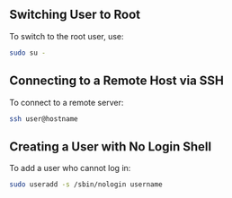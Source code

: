 
## Switching User to Root

To switch to the root user, use:

```bash
sudo su -
```

## Connecting to a Remote Host via SSH

To connect to a remote server:

```bash
ssh user@hostname
```

## Creating a User with No Login Shell

To add a user who cannot log in:

```bash
sudo useradd -s /sbin/nologin username
```
